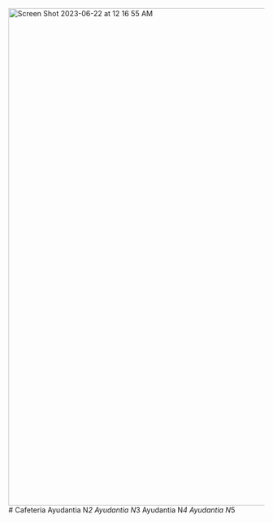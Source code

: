 <img width="980" alt="Screen Shot 2023-06-22 at 12 16 55 AM" src="https://github.com/LightesCube/Cafeteria/assets/128084449/def4eb34-ae88-4f6c-b9f0-4ac563a4afef"># Cafeteria
Ayudantia N*2
Ayudantia N*3
Ayudantia N*4
Ayudantia N*5
